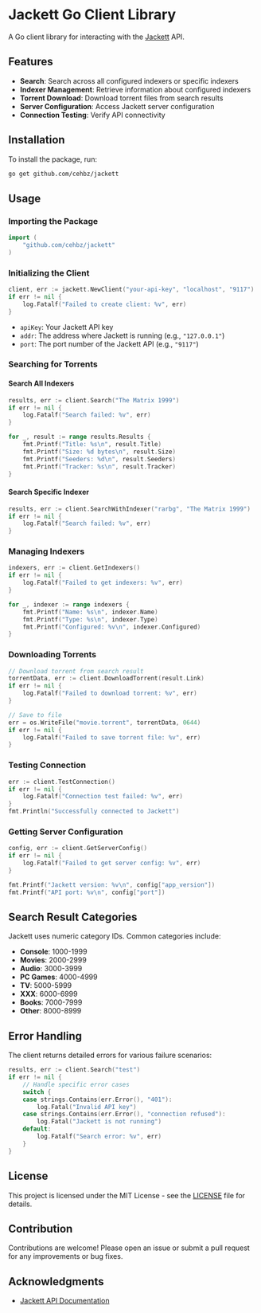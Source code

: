 # Jackett Go Client Library

A Go client library for interacting with the [Jackett](https://github.com/Jackett/Jackett) API.

## Features

- **Search**: Search across all configured indexers or specific indexers
- **Indexer Management**: Retrieve information about configured indexers
- **Torrent Download**: Download torrent files from search results
- **Server Configuration**: Access Jackett server configuration
- **Connection Testing**: Verify API connectivity

## Installation

To install the package, run:

```bash
go get github.com/cehbz/jackett
```

## Usage

### Importing the Package

```go
import (
    "github.com/cehbz/jackett"
)
```

### Initializing the Client

```go
client, err := jackett.NewClient("your-api-key", "localhost", "9117")
if err != nil {
    log.Fatalf("Failed to create client: %v", err)
}
```

- `apiKey`: Your Jackett API key
- `addr`: The address where Jackett is running (e.g., `"127.0.0.1"`)
- `port`: The port number of the Jackett API (e.g., `"9117"`)

### Searching for Torrents

#### Search All Indexers
```go
results, err := client.Search("The Matrix 1999")
if err != nil {
    log.Fatalf("Search failed: %v", err)
}

for _, result := range results.Results {
    fmt.Printf("Title: %s\n", result.Title)
    fmt.Printf("Size: %d bytes\n", result.Size)
    fmt.Printf("Seeders: %d\n", result.Seeders)
    fmt.Printf("Tracker: %s\n", result.Tracker)
}
```

#### Search Specific Indexer
```go
results, err := client.SearchWithIndexer("rarbg", "The Matrix 1999")
if err != nil {
    log.Fatalf("Search failed: %v", err)
}
```

### Managing Indexers

```go
indexers, err := client.GetIndexers()
if err != nil {
    log.Fatalf("Failed to get indexers: %v", err)
}

for _, indexer := range indexers {
    fmt.Printf("Name: %s\n", indexer.Name)
    fmt.Printf("Type: %s\n", indexer.Type)
    fmt.Printf("Configured: %v\n", indexer.Configured)
}
```

### Downloading Torrents

```go
// Download torrent from search result
torrentData, err := client.DownloadTorrent(result.Link)
if err != nil {
    log.Fatalf("Failed to download torrent: %v", err)
}

// Save to file
err = os.WriteFile("movie.torrent", torrentData, 0644)
if err != nil {
    log.Fatalf("Failed to save torrent file: %v", err)
}
```

### Testing Connection

```go
err := client.TestConnection()
if err != nil {
    log.Fatalf("Connection test failed: %v", err)
}
fmt.Println("Successfully connected to Jackett")
```

### Getting Server Configuration

```go
config, err := client.GetServerConfig()
if err != nil {
    log.Fatalf("Failed to get server config: %v", err)
}

fmt.Printf("Jackett version: %v\n", config["app_version"])
fmt.Printf("API port: %v\n", config["port"])
```

## Search Result Categories

Jackett uses numeric category IDs. Common categories include:

- **Console**: 1000-1999
- **Movies**: 2000-2999
- **Audio**: 3000-3999
- **PC Games**: 4000-4999
- **TV**: 5000-5999
- **XXX**: 6000-6999
- **Books**: 7000-7999
- **Other**: 8000-8999

## Error Handling

The client returns detailed errors for various failure scenarios:

```go
results, err := client.Search("test")
if err != nil {
    // Handle specific error cases
    switch {
    case strings.Contains(err.Error(), "401"):
        log.Fatal("Invalid API key")
    case strings.Contains(err.Error(), "connection refused"):
        log.Fatal("Jackett is not running")
    default:
        log.Fatalf("Search error: %v", err)
    }
}
```

## License

This project is licensed under the MIT License - see the [LICENSE](LICENSE) file for details.

## Contribution

Contributions are welcome! Please open an issue or submit a pull request for any improvements or bug fixes.

## Acknowledgments

- [Jackett API Documentation](https://github.com/Jackett/Jackett/wiki/Jackett-API)
